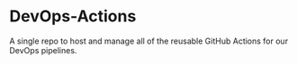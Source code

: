 # DevOps-Actions
A single repo to host and manage all of the reusable GitHub Actions for our DevOps pipelines.

